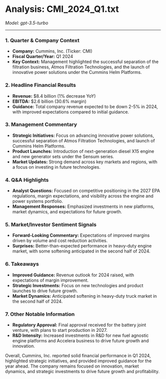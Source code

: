 # Analysis: CMI_2024_Q1.txt

*Model: gpt-3.5-turbo*

---

### 1. Quarter & Company Context
- **Company:** Cummins, Inc. (Ticker: CMI)
- **Fiscal Quarter/Year:** Q1 2024
- **Key Context:** Management highlighted the successful separation of the filtration business, Atmos Filtration Technologies, and the launch of innovative power solutions under the Cummins Helm Platforms.

### 2. Headline Financial Results
- **Revenue:** $8.4 billion (1% decrease YoY)
- **EBITDA:** $2.6 billion (30.6% margin)
- **Guidance:** Total company revenue expected to be down 2-5% in 2024, with improved expectations compared to initial guidance.

### 3. Management Commentary
- **Strategic Initiatives:** Focus on advancing innovative power solutions, successful separation of Atmos Filtration Technologies, and launch of Cummins Helm Platforms.
- **Product Launches:** Introduction of next-generation diesel X15 engine and new generator sets under the Sensum series.
- **Market Updates:** Strong demand across key markets and regions, with a focus on investing in future technologies.

### 4. Q&A Highlights
- **Analyst Questions:** Focused on competitive positioning in the 2027 EPA regulations, margin expectations, and visibility across the engine and power systems portfolio.
- **Management Responses:** Emphasized investments in new platforms, market dynamics, and expectations for future growth.

### 5. Market/Investor Sentiment Signals
- **Forward-Looking Commentary:** Expectations of improved margins driven by volume and cost reduction activities.
- **Surprises:** Better-than-expected performance in heavy-duty engine market, with some softening anticipated in the second half of 2024.

### 6. Takeaways
- **Improved Guidance:** Revenue outlook for 2024 raised, with expectations of margin improvement.
- **Strategic Investments:** Focus on new technologies and product launches to drive future growth.
- **Market Dynamics:** Anticipated softening in heavy-duty truck market in the second half of 2024.

### 7. Other Notable Information
- **Regulatory Approval:** Final approval received for the battery joint venture, with plans to start production in 2027.
- **R&D Intensity:** Increased investments in R&D for new fuel agnostic engine platforms and Accelera business to drive future growth and innovation.

Overall, Cummins, Inc. reported solid financial performance in Q1 2024, highlighted strategic initiatives, and provided improved guidance for the year ahead. The company remains focused on innovation, market dynamics, and strategic investments to drive future growth and profitability.